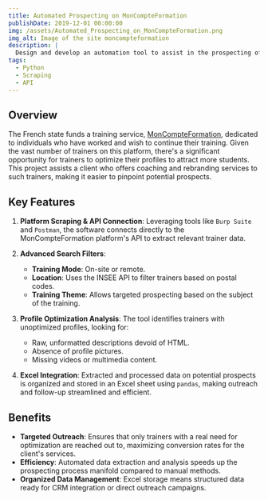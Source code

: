 ```yaml
---
title: Automated Prospecting on MonCompteFormation
publishDate: 2019-12-01 00:00:00
img: /assets/Automated_Prospecting_on_MonCompteFormation.png
img_alt: Image of the site moncompteformation
description: |
  Design and develop an automation tool to assist in the prospecting of trainers on the French government's "MonCompteFormation" platform. The aim is to identify trainers with sub-optimal profiles for further coaching and rebranding.
tags:
  - Python
  - Scraping
  - API
---
```

## Overview

The French state funds a training service, [MonCompteFormation](https://www.moncompteformation.gouv.fr/), dedicated to individuals who have worked and wish to continue their training. Given the vast number of trainers on this platform, there's a significant opportunity for trainers to optimize their profiles to attract more students. This project assists a client who offers coaching and rebranding services to such trainers, making it easier to pinpoint potential prospects.

## Key Features

1. **Platform Scraping & API Connection**: Leveraging tools like `Burp Suite` and `Postman`, the software connects directly to the MonCompteFormation platform's API to extract relevant trainer data.

2. **Advanced Search Filters**:
    - **Training Mode**: On-site or remote.
    - **Location**: Uses the INSEE API to filter trainers based on postal codes.
    - **Training Theme**: Allows targeted prospecting based on the subject of the training.

3. **Profile Optimization Analysis**: The tool identifies trainers with unoptimized profiles, looking for:
    - Raw, unformatted descriptions devoid of HTML.
    - Absence of profile pictures.
    - Missing videos or multimedia content.

4. **Excel Integration**: Extracted and processed data on potential prospects is organized and stored in an Excel sheet using `pandas`, making outreach and follow-up streamlined and efficient.

## Benefits

- **Targeted Outreach**: Ensures that only trainers with a real need for optimization are reached out to, maximizing conversion rates for the client's services.
- **Efficiency**: Automated data extraction and analysis speeds up the prospecting process manifold compared to manual methods.
- **Organized Data Management**: Excel storage means structured data ready for CRM integration or direct outreach campaigns.